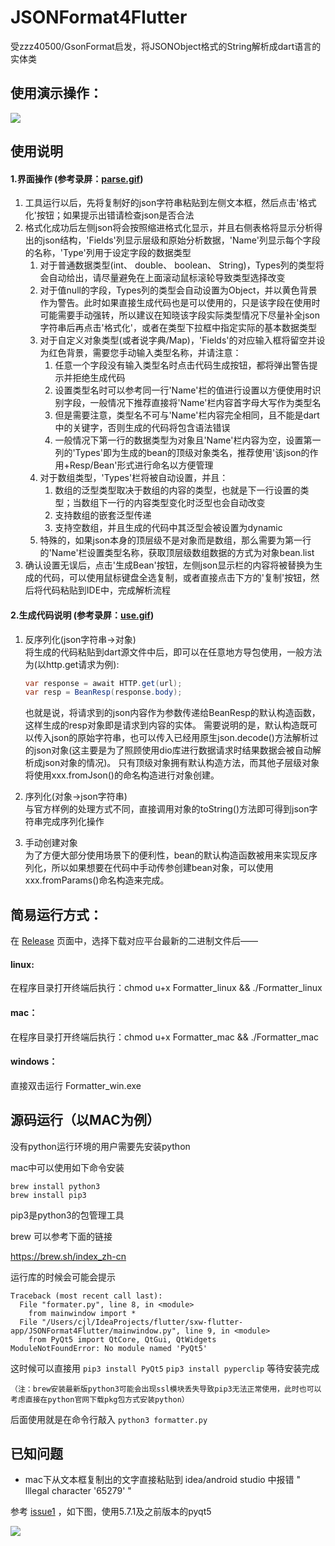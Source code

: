 # JSONFormat4Flutter
受zzz40500/GsonFormat启发，将JSONObject格式的String解析成dart语言的实体类

## 使用演示操作：

![](https://github.com/debuggerx01/JSONFormat4Flutter/blob/master/Example/json.gif?raw=true)


## 使用说明
#### 1.界面操作 (参考录屏：[parse.gif](https://github.com/debuggerx01/JSONFormat4Flutter/blob/master/Example/parse.gif))
1. 工具运行以后，先将复制好的json字符串粘贴到左侧文本框，然后点击'格式化'按钮；如果提示出错请检查json是否合法
2. 格式化成功后左侧json将会按照缩进格式化显示，并且右侧表格将显示分析得出的json结构，'Fields'列显示层级和原始分析数据，'Name'列显示每个字段的名称，'Type'列用于设定字段的数据类型
    1. 对于普通数据类型(int、 double、 boolean、 String)，Types列的类型将会自动给出，请尽量避免在上面滚动鼠标滚轮导致类型选择改变
    2. 对于值null的字段，Types列的类型会自动设置为Object，并以黄色背景作为警告。此时如果直接生成代码也是可以使用的，只是该字段在使用时可能需要手动强转，所以建议在知晓该字段实际类型情况下尽量补全json字符串后再点击'格式化'，或者在类型下拉框中指定实际的基本数据类型
    3. 对于自定义对象类型(或者说字典/Map)，'Fields'的对应输入框将留空并设为红色背景，需要您手动输入类型名称，并请注意：
        1. 任意一个字段没有输入类型名时点击代码生成按钮，都将弹出警告提示并拒绝生成代码
        2. 设置类型名时可以参考同一行'Name'栏的值进行设置以方便使用时识别字段，一般情况下推荐直接将'Name'栏内容首字母大写作为类型名
        3. 但是需要注意，类型名不可与'Name'栏内容完全相同，且不能是dart中的关键字，否则生成的代码将包含语法错误
        4. 一般情况下第一行的数据类型为对象且'Name'栏内容为空，设置第一列的'Types'即为生成的bean的顶级对象类名，推荐使用'该json的作用+Resp/Bean'形式进行命名以方便管理
    4. 对于数组类型，'Types'栏将被自动设置，并且：
        1. 数组的泛型类型取决于数组的内容的类型，也就是下一行设置的类型；当数组下一行的内容类型变化时泛型也会自动改变
        2. 支持数组的嵌套泛型传递
        3. 支持空数组，并且生成的代码中其泛型会被设置为dynamic
    5. 特殊的，如果json本身的顶层级不是对象而是数组，那么需要为第一行的'Name'栏设置类型名称，获取顶层级数组数据的方式为对象bean.list
3. 确认设置无误后，点击'生成Bean'按钮，左侧json显示栏的内容将被替换为生成的代码，可以使用鼠标键盘全选复制，或者直接点击下方的'复制'按钮，然后将代码粘贴到IDE中，完成解析流程


#### 2.生成代码说明  (参考录屏：[use.gif](https://github.com/debuggerx01/JSONFormat4Flutter/blob/master/Example/use.gif))

1. 反序列化(json字符串->对象)
<br>将生成的代码粘贴到dart源文件中后，即可以在任意地方导包使用，一般方法为(以http.get请求为例):
    ```java
    var response = await HTTP.get(url);
    var resp = BeanResp(response.body);
    ```
    也就是说，将请求到的json内容作为参数传递给BeanResp的默认构造函数，这样生成的resp对象即是请求到内容的实体。
    需要说明的是，默认构造既可以传入json的原始字符串，也可以传入已经用原生json.decode()方法解析过的json对象(这主要是为了照顾使用dio库进行数据请求时结果数据会被自动解析成json对象的情况)。
    只有顶级对象拥有默认构造方法，而其他子层级对象将使用xxx.fromJson()的命名构造进行对象创建。

2. 序列化(对象->json字符串)
<br>与官方样例的处理方式不同，直接调用对象的toString()方法即可得到json字符串完成序列化操作

3. 手动创建对象
<br>为了方便大部分使用场景下的便利性，bean的默认构造函数被用来实现反序列化，所以如果想要在代码中手动传参创建bean对象，可以使用xxx.fromParams()命名构造来完成。

## 简易运行方式：
在 [Release](https://github.com/debuggerx01/JSONFormat4Flutter/releases) 页面中，选择下载对应平台最新的二进制文件后——
#### linux:
在程序目录打开终端后执行：chmod u+x Formatter_linux && ./Formatter_linux
#### mac：
在程序目录打开终端后执行：chmod u+x Formatter_mac && ./Formatter_mac
#### windows：
直接双击运行 Formatter_win.exe
## 源码运行（以MAC为例）
没有python运行环境的用户需要先安装python

mac中可以使用如下命令安装
```
brew install python3
brew install pip3
```
pip3是python3的包管理工具

brew 可以参考下面的链接

https://brew.sh/index_zh-cn



运行库的时候会可能会提示
```
Traceback (most recent call last):
  File "formater.py", line 8, in <module>
    from mainwindow import *
  File "/Users/cjl/IdeaProjects/flutter/sxw-flutter-app/JSONFormat4Flutter/mainwindow.py", line 9, in <module>
    from PyQt5 import QtCore, QtGui, QtWidgets
ModuleNotFoundError: No module named 'PyQt5'

```

这时候可以直接用
`pip3 install PyQt5`
`pip3 install pyperclip`
等待安装完成

``（注：brew安装最新版python3可能会出现ssl模块丢失导致pip3无法正常使用，此时也可以考虑直接在python官网下载pkg包方式安装python）``

后面使用就是在命令行敲入
`python3 formatter.py`

## 已知问题
+ mac下从文本框复制出的文字直接粘贴到 idea/android studio 中报错 " lllegal character '65279' "

参考 [issue1](https://github.com/debuggerx01/JSONFormat4Flutter/issues/1) ，如下图，使用5.7.1及之前版本的pyqt5

![](https://user-gold-cdn.xitu.io/2018/7/17/164a8c24460f41ee?w=1270&h=861&f=png&s=174844)
